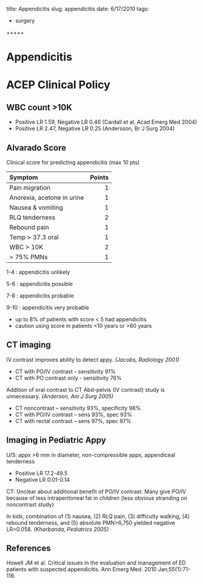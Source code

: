 title: Appendicitis
slug: appendicitis
date: 6/17/2010
tags:
 - surgery

+++++

# Appendicitis
# ACEP Clinical Policy

## WBC count >10K
- Positive LR 1.59, Negative LR 0.46 (Cardall et al, Acad Emerg Med 2004) 
- Positive LR 2.47, Negative LR 0.25 (Andersson, Br J Surg 2004)

## Alvarado Score 
Clinical score for predicting appendicitis (max 10 pts)

Symptom						| Points
:--------------------------	| -----:
Pain migration 				| 	1
Anorexia, acetone in urine 	| 	1
Nausea & vomiting 			| 	1
RLQ tenderness 				| 	2
Rebound pain 				| 	1
Temp > 37.3 oral 			| 	1
WBC > 10K 					|	2
> 75% PMNs 					| 	1

1-4
: appendicitis unlikely

5-6
: appendicitis possible

7-8
: appendicitis probable

9-10
: appendicitis very probable

- up to 8% of patients with score < 5 had appendicitis
- caution using score in patients <10 years or >60 years

## CT imaging
IV contrast improves ability to detect appy. *(Jacobs, Radiology 2001)*

- CT with PO/IV contrast - sensitivity 91%
- CT with PO contrast only - sensitivity 76%

Addition of oral contrast to CT Abd-pelvis (IV contrast) study is unnecessary. *(Anderson, Am J Surg 2005)*

- CT noncontrast – sensitivity 93%, specificity 98% 
- CT with PO/IV contrast – sens 93%, spec 93% 
- CT with rectal contrast – sens 97%, spec 97%

## Imaging in Pediatric Appy
U/S: appx >6 mm in diameter, non-compressible appx, appendiceal tenderness 

- Positive LR 17.2-49.5
- Negative LR 0.01-0.14

CT: Unclear about additional benefit of PO/IV contrast. Many give PO/IV because of less intraperitoneal fat in children (less obvious stranding on noncontrast study)

In kids, combination of (1) nausea, (2) RLQ pain, (3) difficulty walking, (4) rebound tenderness, and (5) absolute PMN>6,750 yielded negative LR=0.058. *(Kharbanda, Pediatrics 2005)*



## References
Howell JM et al. Critical issues in the evaluation and management of ED patients with suspected appendicitis. Ann Emerg Med. 2010 Jan;55(1):71-116.